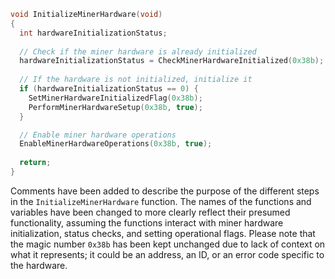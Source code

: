 ```c
void InitializeMinerHardware(void)
{
  int hardwareInitializationStatus;
  
  // Check if the miner hardware is already initialized
  hardwareInitializationStatus = CheckMinerHardwareInitialized(0x38b);
 
  // If the hardware is not initialized, initialize it
  if (hardwareInitializationStatus == 0) {
    SetMinerHardwareInitializedFlag(0x38b);
    PerformMinerHardwareSetup(0x38b, true);
  }

  // Enable miner hardware operations
  EnableMinerHardwareOperations(0x38b, true);
  
  return;
}
```

Comments have been added to describe the purpose of the different steps in the `InitializeMinerHardware` function. The names of the functions and variables have been changed to more clearly reflect their presumed functionality, assuming the functions interact with miner hardware initialization, status checks, and setting operational flags. Please note that the magic number `0x38b` has been kept unchanged due to lack of context on what it represents; it could be an address, an ID, or an error code specific to the hardware.